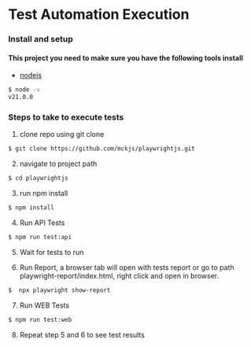 # Test Automation Execution

### Install and setup
#### This project you need to make sure you have the following tools install

* [nodejs](https://nodejs.org/en/download/)
```sh
$ node -v
v21.0.0
```

### Steps to take to execute tests
1. clone repo using git clone
```sh
$ git clone https://github.com/mckjs/playwrightjs.git
```

2. navigate to project path
```sh
$ cd playwrightjs
```

3. run npm install
```sh
$ npm install
```

4. Run API Tests
```sh
$ npm run test:api
```

5. Wait for tests to run

6. Run Report, a browser tab will open with tests report or go to path playwright-report/index.html, 
    right click and open in browser.
```sh
$  npx playwright show-report
```

7. Run WEB Tests
```sh
$ npm run test:web
```
8. Repeat step 5 and 6 to see test results
